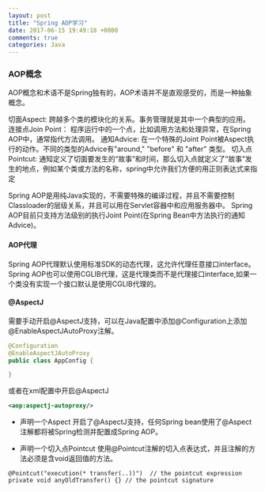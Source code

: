 ```yaml
---
layout: post
title: "Spring AOP学习"
date: 2017-06-15 19:49:18 +0800
comments: true
categories: Java
---
```


### AOP概念
AOP概念和术语不是Spring独有的，AOP术语并不是直观感受的，而是一种抽象概念。
<!-- more -->
>
切面Aspect: 跨越多个类的模块化的关系。事务管理就是其中一个典型的应用。
连接点Join Point： 程序运行中的一个点，比如调用方法和处理异常，在Spring AOP中，通常指代方法调用。
通知Advice: 在一个特殊的Joint Point被Aspect执行的动作。不同的类型的Advice有"around," "before" 和 "after" 类型。
切入点Pointcut: 通知定义了切面要发生的“故事”和时间，那么切入点就定义了“故事”发生的地点，例如某个类或方法的名称，spring中允许我们方便的用正则表达式来指定

Spring AOP是用纯Java实现的，不需要特殊的编译过程，并且不需要控制Classloader的层级关系，并且可以用在Servlet容器中和应用服务器中。
Spring AOP目前只支持方法级别的执行Joint Point(在Spring Bean中方法执行的通知Advice)。

#### AOP代理
Spring AOP代理默认使用标准SDK的动态代理，这允许代理任意接口interface。Spring AOP也可以使用CGLIB代理，这是代理类而不是代理接口interface,如果一个类没有实现一个接口默认是使用CGLIB代理的。

#### @AspectJ

需要手动开启@AspectJ支持，可以在Java配置中添加@Configuration上添加@EnableAspectJAutoProxy注解。
```java
@Configuration
@EnableAspectJAutoProxy
public class AppConfig {

}
```
或者在xml配置中开启@AspectJ
```xml
<aop:aspectj-autoproxy/>
```

* 声明一个Aspect
开启了@AspectJ支持，任何Spring bean使用了@Aspect注解都将被Spring检测并配置成Spring AOP。

* 声明一个切入点Pointcut
使用@Pointcut注解的切入点表达式，并且注解的方法必须是含void返回值的方法。
```
@Pointcut("execution(* transfer(..))")  // the pointcut expression
private void anyOldTransfer() {} // the pointcut signature
```
